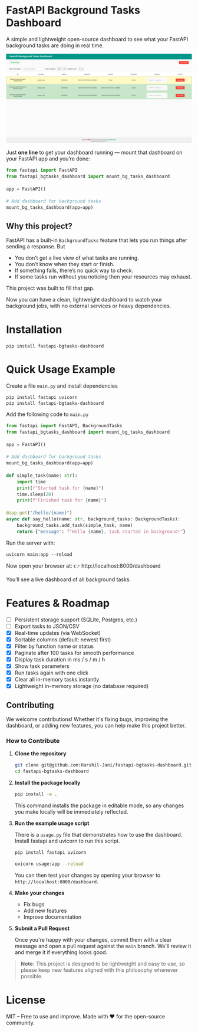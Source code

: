 # FastAPI Background Tasks Dashboard

A simple and lightweight open-source dashboard to see what your FastAPI background tasks are doing in real time.

![Dashboard Preview](https://raw.githubusercontent.com/Harshil-Jani/fastapi-bgtasks-dashboard/refs/heads/main/image.png)

Just **one line** to get your dashboard running — mount that dashboard on your FastAPI app and you’re done:

```python
from fastapi import FastAPI
from fastapi_bgtasks_dashboard import mount_bg_tasks_dashboard

app = FastAPI()

# Add dashboard for background tasks
mount_bg_tasks_dashboard(app=app)
```

## Why this project?

FastAPI has a built-in `BackgroundTasks` feature that lets you run things after sending a response. But

- You don’t get a live view of what tasks are running.
- You don’t know when they start or finish.
- If something fails, there’s no quick way to check.
- If some tasks run without you noticing then your resources may exhaust.

This project was built to fill that gap.

Now you can have a clean, lightweight dashboard to watch your background jobs, with no external services or heavy dependencies.

# Installation

```
pip install fastapi-bgtasks-dashboard
```

# Quick Usage Example

Create a file `main.py` and install dependencies
```
pip install fastapi uvicorn
pip install fastapi-bgtasks-dashboard
```

Add the following code to `main.py`
```python
from fastapi import FastAPI, BackgroundTasks
from fastapi_bgtasks_dashboard import mount_bg_tasks_dashboard

app = FastAPI()

# Add dashboard for background tasks
mount_bg_tasks_dashboard(app=app)

def simple_task(name: str):
    import time
    print(f"Started task for {name}")
    time.sleep(20)
    print(f"Finished task for {name}")

@app.get("/hello/{name}")
async def say_hello(name: str, background_tasks: BackgroundTasks):
    background_tasks.add_task(simple_task, name)
    return {"message": f"Hello {name}, task started in background!"}
```

Run the server with:

```
uvicorn main:app --reload
```

Now open your browser at:
👉 http://localhost:8000/dashboard

You’ll see a live dashboard of all background tasks.

# Features & Roadmap

- [ ] Persistent storage support (SQLite, Postgres, etc.)
- [ ] Export tasks to JSON/CSV
- [x] Real-time updates (via WebSocket)
- [x] Sortable columns (default: newest first)
- [x] Filter by function name or status
- [x] Paginate after 100 tasks for smooth performance
- [x] Display task duration in ms / s / m / h
- [x] Show task parameters
- [x] Run tasks again with one click
- [x] Clear all in-memory tasks instantly
- [x] Lightweight in-memory storage (no database required)

## Contributing

We welcome contributions! Whether it's fixing bugs, improving the dashboard, or adding new features, you can help make this project better.

### How to Contribute

1.  **Clone the repository**

    ```bash
    git clone git@github.com:Harshil-Jani/fastapi-bgtasks-dashboard.git
    cd fastapi-bgtasks-dashboard
    ```

2.  **Install the package locally**

    ```bash
    pip install -e .
    ```

    This command installs the package in editable mode, so any changes you make locally will be immediately reflected.

3.  **Run the example usage script**

    There is a `usage.py` file that demonstrates how to use the dashboard.
    Install fastapi and uvicorn to run this script.

    ```bash
    pip install fastapi uvicorn
    ```


    ```bash
    uvicorn usage:app --reload
    ```

    You can then test your changes by opening your browser to `http://localhost:8000/dashboard`.

4.  **Make your changes**
    * Fix bugs
    * Add new features
    * Improve documentation

5.  **Submit a Pull Request**

    Once you're happy with your changes, commit them with a clear message and open a pull request against the `main` branch. We'll review it and merge it if everything looks good.

> **Note:** This project is designed to be lightweight and easy to use, so please keep new features aligned with this philosophy whenever possible.

# License

MIT – Free to use and improve.
Made with ❤️ for the open-source community.